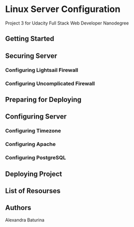 # Linux Server Configuration
Project 3 for Udacity Full Stack Web Developer Nanodegree
## Getting Started
## Securing Server
### Configuring Lightsail Firewall
### Configuring Uncomplicated Firewall
## Preparing for Deploying
## Configuring Server
### Configuring Timezone
### Configuring Apache
### Configuring PostgreSQL
## Deploying Project
## List of Resourses
## Authors
Alexandra Baturina
